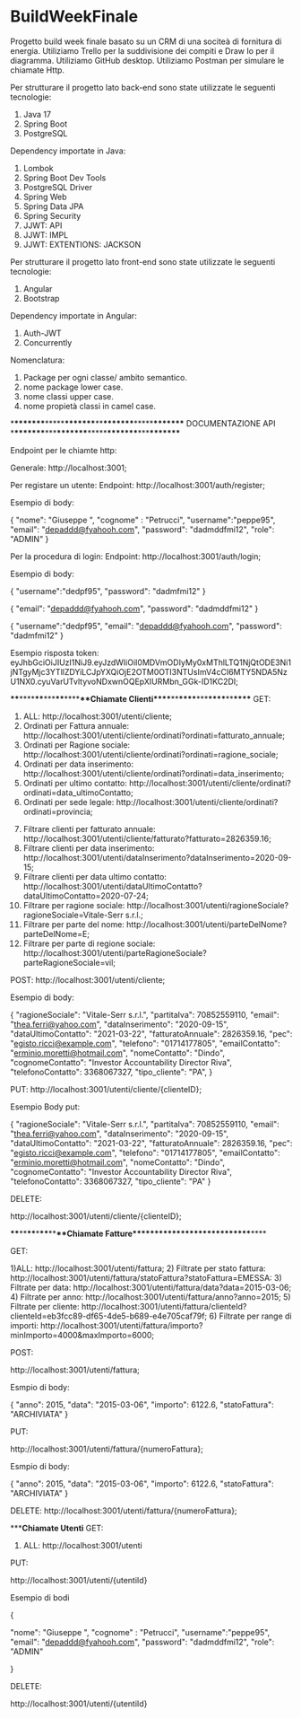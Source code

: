# BuildWeekFinale

Progetto build week finale basato su un CRM di una sociteà di fornitura di energia.
Utiliziamo Trello per la suddivisione dei compiti e Draw Io per il diagramma.
Utiliziamo GitHub desktop.
Utiliziamo Postman per simulare le chiamate Http.

Per strutturare il progetto lato back-end sono state utilizzate le seguenti tecnologie:

1. Java 17
2. Spring Boot
3. PostgreSQL

Dependency importate in Java:

1. Lombok
2. Spring Boot Dev Tools
3. PostgreSQL Driver
4. Spring Web
5. Spring Data JPA
6. Spring Security
7. JJWT: API
8. JJWT: IMPL
9. JJWT: EXTENTIONS: JACKSON

Per strutturare il progetto lato front-end sono state utilizzate le seguenti tecnologie:

1. Angular
2. Bootstrap

Dependency importate in Angular:

1. Auth-JWT
2. Concurrently

Nomenclatura:

1. Package per ogni classe/ ambito semantico.
2. nome package lower case.
3. nome classi upper case.
4. nome propietà classi in camel case.

\***\*\*\*\*\*\*\***\*\*\*\*\***\*\*\*\*\*\*\***\*\***\*\*\*\*\*\*\***\*\*\*\*\***\*\*\*\*\*\*\*** DOCUMENTAZIONE API \***\*\*\*\*\*\*\***\*\*\***\*\*\*\*\*\*\***\*\*\*\*\***\*\*\*\*\*\*\***\*\*\***\*\*\*\*\*\*\***

Endpoint per le chiamte http:

Generale: http://localhost:3001;

Per registare un utente:
Endpoint: http://localhost:3001/auth/register;

Esempio di body:

{
"nome": "Giuseppe ",
"cognome" : "Petrucci",
"username":"peppe95",
"email": "depaddd@fyahooh.com",
"password": "dadmddfmi12",
"role": "ADMIN"
}

Per la procedura di login:
Endpoint: http://localhost:3001/auth/login;

Esempio di body:

{
"username":"dedpf95",
"password": "dadmfmi12"
}

{
"email": "depaddd@fyahooh.com",
"password": "dadmddfmi12"
}

{
"username":"dedpf95",
"email": "depaddd@fyahooh.com",
"password": "dadmfmi12"
}

Esempio risposta token: eyJhbGciOiJIUzI1NiJ9.eyJzdWIiOiI0MDVmODIyMy0xMThlLTQ1NjQtODE3Ni1jNTgyMjc3YTllZDYiLCJpYXQiOjE2OTM0OTI3NTUsImV4cCI6MTY5NDA5NzU1NX0.cyuVarUTvltyvoNDxwnOQEpXIURMbn_GGk-ID1KC2DI;

******\*\*******\*\*\*\*******\*\*******\*\*\*******\*\*******\*\*\*\*******\*\*******Chiamate Clienti******\*\*\*\*******\*\*******\*\*\*\*******\*\*\*******\*\*\*\*******\*\*******\*\*\*\*******
GET:

1. ALL: http://localhost:3001/utenti/cliente;
2. Ordinati per Fattura annuale: http://localhost:3001/utenti/cliente/ordinati?ordinati=fatturato_annuale;
3. Ordinati per Ragione sociale: http://localhost:3001/utenti/cliente/ordinati?ordinati=ragione_sociale;
4. Ordinati per data inserimento: http://localhost:3001/utenti/cliente/ordinati?ordinati=data_inserimento;
5. Ordinati per ultimo contatto: http://localhost:3001/utenti/cliente/ordinati?ordinati=data_ultimoContatto;
6. Ordinati per sede legale: http://localhost:3001/utenti/cliente/ordinati?ordinati=provincia;

7) Filtrare clienti per fatturato annuale: http://localhost:3001/utenti/cliente/fatturato?fatturato=2826359.16;
8) Filtrare clienti per data inserimento: http://localhost:3001/utenti/dataInserimento?dataInserimento=2020-09-15;
9) Filtrare clienti per data ultimo contatto: http://localhost:3001/utenti/dataUltimoContatto?dataUltimoContatto=2020-07-24;
10) Filtrare per ragione sociale: http://localhost:3001/utenti/ragioneSociale?ragioneSociale=Vitale-Serr s.r.l.;
11) Filtrare per parte del nome: http://localhost:3001/utenti/parteDelNome?parteDelNome=E;
12) Filtrare per parte di regione sociale: http://localhost:3001/utenti/parteRagioneSociale?parteRagioneSociale=vil;

POST:
http://localhost:3001/utenti/cliente;

Esempio di body:

{
"ragioneSociale": "Vitale-Serr s.r.l.",
"partitaIva": 70852559110,
"email": "thea.ferri@yahoo.com",
"dataInserimento": "2020-09-15",
"dataUltimoContatto": "2021-03-22",
"fatturatoAnnuale": 2826359.16,
"pec": "egisto.ricci@example.com",
"telefono": "01714177805",
"emailContatto": "erminio.moretti@hotmail.com",
"nomeContatto": "Dindo",
"cognomeContatto": "Investor Accountability Director Riva",
"telefonoContatto": 3368067327,
"tipo_cliente": "PA",
}

PUT:
http://localhost:3001/utenti/cliente/{clienteID};

Esempio Body put:

{
"ragioneSociale": "Vitale-Serr s.r.l.",
"partitaIva": 70852559110,
"email": "thea.ferri@yahoo.com",
"dataInserimento": "2020-09-15",
"dataUltimoContatto": "2021-03-22",
"fatturatoAnnuale": 2826359.16,
"pec": "egisto.ricci@example.com",
"telefono": "01714177805",
"emailContatto": "erminio.moretti@hotmail.com",
"nomeContatto": "Dindo",
"cognomeContatto": "Investor Accountability Director Riva",
"telefonoContatto": 3368067327,
"tipo_cliente": "PA"
}

DELETE:

http://localhost:3001/utenti/cliente/{clienteID};

********\*\*********\*\*********\*\*********\*********\*\*********\*\*********\*\*********Chiamate Fatture******\*\*\*\*******\*\*\*\*******\*\*\*\*******\*\*\*******\*\*\*\*******\*\*\*\*******\*\*\*\*******

GET:

1)ALL: http://localhost:3001/utenti/fattura; 
2) Filtrate per stato fattura: http://localhost:3001/utenti/fattura/statoFattura?statoFattura=EMESSA: 
3) Filtrate per data: http://localhost:3001/utenti/fattura/data?data=2015-03-06; 
4) Filtrate per anno: http://localhost:3001/utenti/fattura/anno?anno=2015; 
5) Filtrate per cliente: http://localhost:3001/utenti/fattura/clienteId?clienteId=eb3fcc89-df65-4de5-b689-e4e705caf79f; 
6) Filtrate per range di importi: http://localhost:3001/utenti/fattura/importo?minImporto=4000&maxImporto=6000;

POST:

http://localhost:3001/utenti/fattura;

Esmpio di body:

{
"anno": 2015,
"data": "2015-03-06",
"importo": 6122.6,
"statoFattura": "ARCHIVIATA"
}

PUT:

http://localhost:3001/utenti/fattura/{numeroFattura};

Esmpio di body:

{
"anno": 2015,
"data": "2015-03-06",
"importo": 6122.6,
"statoFattura": "ARCHIVIATA"
}

DELETE: http://localhost:3001/utenti/fattura/{numeroFattura};

*************************************************************************Chiamate Utenti**********************************************************************
GET:

1) ALL: http://localhost:3001/utenti


PUT:

http://localhost:3001/utenti/{utentiId}

Esempio di bodi 

{ 

"nome": "Giuseppe ", 
"cognome" : "Petrucci", 
"username":"peppe95",
"email": "depaddd@fyahooh.com", 
"password": "dadmddfmi12", 
"role": "ADMIN" 

}

DELETE:

http://localhost:3001/utenti/{utentiId}